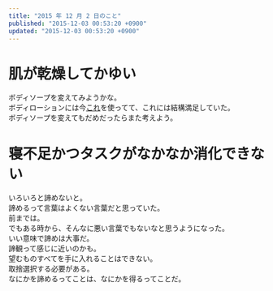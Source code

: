 ```yaml
---
title: "2015 年 12 月 2 日のこと"
published: "2015-12-03 00:53:20 +0900"
updated: "2015-12-03 00:53:20 +0900"
---
```


# 肌が乾燥してかゆい

ボディソープを変えてみようかな。  
ボディローションには今[これ](https://www.amazon.co.jp/dp/B000FQUTAU)を使ってて、これには結構満足していた。  
ボディソープを変えてもだめだったらまた考えよう。

# 寝不足かつタスクがなかなか消化できない

いろいろと諦めないと。  
諦めるって言葉はよくない言葉だと思っていた。  
前までは。  
でもある時から、そんなに悪い言葉でもないなと思うようになった。  
いい意味で諦めは大事だ。  
諦観って感じに近いのかも。  
望むものすべてを手に入れることはできない。  
取捨選択する必要がある。  
なにかを諦めるってことは、なにかを得るってことだ。
